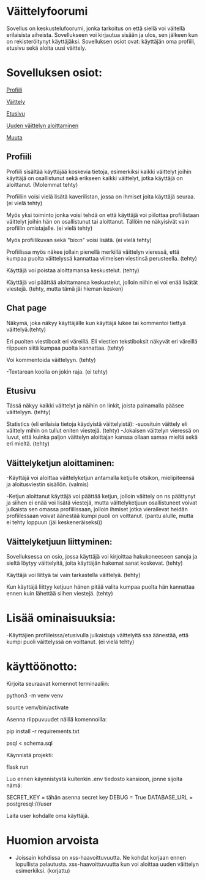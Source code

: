# Väittelyfoorumi

Sovellus on keskustelufoorumi, jonka tarkoitus on että siellä voi väitellä erilaisista aiheista. 
Sovellukseen voi kirjautua sisään ja ulos, sen jälkeen kun on rekisteröitynyt käyttäjäksi.
Sovelluksen osiot ovat: käyttäjän oma profiili, etusivu sekä aloita uusi väittely. 

# Sovelluksen osiot:

[Profiili](#profiili)

[Väittely](#chat_page)

[Etusivu](#main_page)

[Uuden väittelyn aloittaminen](#start_debate")

[Muuta](#liity_vait)


## Profiili

<a name="profiili"></a>

Profiili sisältää käyttäjää koskevia tietoja, esimerkiksi kaikki väittelyt joihin käyttäjä on osallistunut sekä erikseen kaikki väittelyt, jotka käyttäjä on aloittanut. (Molemmat tehty) 

Profiiliin voisi vielä lisätä kaverilistan, jossa on ihmiset joita käyttäjä seuraa. (ei vielä tehty)

Myös yksi toiminto jonka voisi tehdä on että käyttäjä voi piilottaa profiilistaan väittelyt joihin hän on osallistunut tai aloittanut. Tällöin ne näkyisivät vain profiilin omistajalle. (ei vielä tehty)

Myös profiilikuvan sekä "bio:n" voisi lisätä. (ei vielä tehty)

Profiilissa myös näkee jollain pienellä merkillä väittelyn vieressä, että kumpaa puolta väittelyssä kannattaa viimeisen viestinsä perusteella. (tehty)

Käyttäjä voi poistaa aloittamansa keskustelut. (tehty)

Käyttäjä voi päättää aloittamansa keskustelut, jolloin niihin ei voi enää lisätät viestejä. (tehty, mutta tämä jäi hieman kesken)

## Chat page

<a name="chat_page"></a>

Näkymä, joka näkyy käyttäjälle kun käyttäjä lukee tai kommentoi tiettyä väittelyä.(tehty)

Eri puolten viestiboxit eri väreillä. Eli viestien tekstiboksit näkyvät eri väreillä riippuen siitä kumpaa puolta kannattaa. (tehty)

Voi kommentoida väittelyyn. (tehty)

-Textarean koolla on jokin raja. (ei tehty)


## Etusivu

<a name="main_page"></a>

Tässä näkyy kaikki väittelyt ja näihin on linkit, joista painamalla pääsee väittelyyn. (tehty)

Statistics (eli erilaisia tietoja käydyistä väittelyistä): 
-suosituin väittely eli väittely mihin on tullut eniten viestejä. (tehty)
-Jokaisen väittelyn vieressä on luvut, että kuinka paljon väittelyn aloittajan kanssa ollaan samaa mieltä sekä eri mieltä. (tehty)

## Väittelyketjun aloittaminen:

<a name="start_debate"></a>

-Käyttäjä voi aloittaa väittelyketjun antamalla ketjulle otsikon, mielipiteensä ja aloitusviestin sisällön. (valmis)

-Ketjun aloittanut käyttäjä voi päättää ketjun, jolloin väittely on ns päättynyt ja siihen ei enää voi lisätä viestejä, mutta väittelyketjuun osallistuneet voivat julkaista sen omassa profiilissaan, jolloin ihmiset jotka vierailevat heidän profiilessaan voivat äänestää kumpi puoli on voittanut. (pantu alulle, mutta ei tehty loppuun (jäi keskeneräiseksi))



## Väittelyketjuun liittyminen:

<a name="liity_vait"></a>

Sovelluksessa on osio, jossa käyttäjä voi kirjoittaa hakukoneeseen sanoja ja sieltä löytyy väittelyitä, joita käyttäjän hakemat sanat koskevat. (tehty)

Käyttäjä voi liittyä tai vain tarkastella väittelyä. (tehty)

Kun käyttäjä liittyy ketjuun hänen pitää valita kumpaa puolta hän kannattaa ennen kuin lähettää siihen viestejä. (tehty)



# Lisää ominaisuuksia:

-Käyttäjien profiileissa/etusivulla julkaistuja väittelyitä saa äänestää, että kumpi puoli väittelyssä on voittanut. (ei vielä tehty)

# käyttöönotto:

Kirjoita seuraavat komennot terminaaliin:

python3 -m venv venv

source venv/bin/activate

Asenna riippuvuudet näillä komennoilla:

pip install -r requirements.txt

psql < schema.sql

Käynnistä projekti:


flask run

Luo ennen käynnistystä kuitenkin .env tiedosto kansioon, jonne sijoita nämä:

SECRET_KEY = tähän asenna secret key
DEBUG = True
DATABASE_URL = postgresql:///user 


Laita user kohdalle oma käyttäjä.


# Huomion arvoista


- Joissain kohdissa on xss-haavoittuvuutta. Ne kohdat korjaan ennen lopullista palautusta. xss-haavoittuvuutta kun voi aloittaa uuden väittelyn esimerkiksi. (korjattu)

